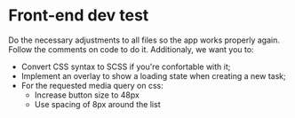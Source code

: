 # Front-end dev test

Do the necessary adjustments to all files so the app works properly again. Follow the comments on code to do it. Additionaly, we want you to:
  * Convert CSS syntax to SCSS if you're confortable with it;
  * Implement an overlay to show a loading state when creating a new task;
  * For the requested media query on css:
     - Increase button size to 48px
     - Use spacing of 8px around the list